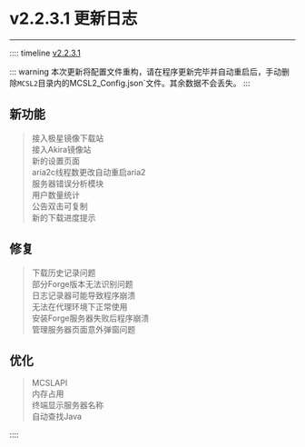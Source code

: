 # v2.2.3.1 更新日志  

___

:::: timeline [v2.2.3.1](https://github.com/MCSLTeam/MCSL2/releases/tag/v2.2.3.1)

::: warning
本次更新将配置文件重构，请在程序更新完毕并自动重启后，手动删除`MCSL2`目录内的MCSL2_Config.json`文件。其余数据不会丢失。
:::

## 新功能  
>
> 接入极星镜像下载站  
> 接入Akira镜像站  
> 新的设置页面  
> aria2c线程数更改自动重启aria2  
> 服务器错误分析模块  
> 用户数量统计  
> 公告双击可复制  
> 新的下载进度提示  
>
## 修复  
>
> 下载历史记录问题  
> 部分Forge版本无法识别问题  
> 日志记录器可能导致程序崩溃  
> 无法在代理环境下正常使用  
> 安装Forge服务器失败后程序崩溃  
> 管理服务器页面意外弹窗问题  
>
## 优化  
>
> MCSLAPI  
> 内存占用  
> 终端显示服务器名称  
> 自动查找Java  

::::

